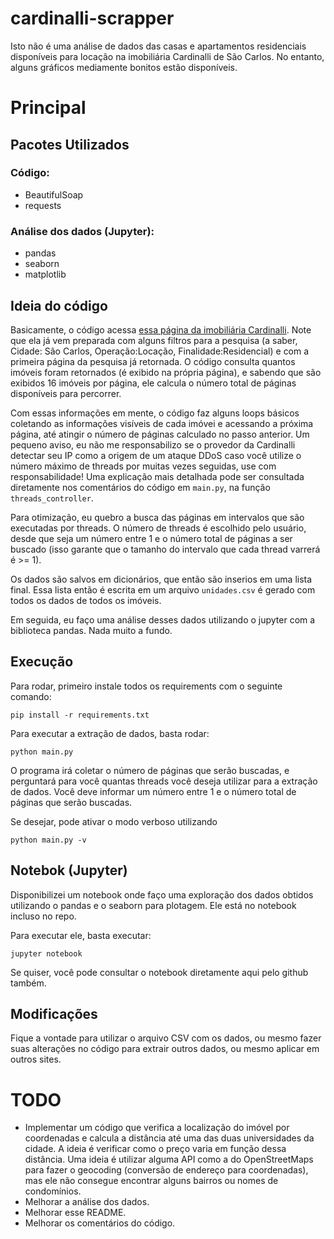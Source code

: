 # cardinalli-scrapper
Isto não é uma análise de dados das casas e apartamentos residenciais disponíveis para locação na imobiliária Cardinalli de São Carlos. No entanto, alguns gráficos mediamente bonitos estão disponíveis.

# Principal

## Pacotes Utilizados

### Código:
- BeautifulSoap
- requests

### Análise dos dados (Jupyter):
- pandas
- seaborn
- matplotlib

## Ideia do código

Basicamente, o código acessa [essa página da imobiliária Cardinalli](https://www.cardinali.com.br/pesquisa-de-imoveis/?locacao_venda=L&id_cidade%5B%5D=190&finalidade=residencial&dormitorio=0&garagem=0&vmi=&vma=). Note que ela já vem preparada com alguns filtros para a pesquisa (a saber, Cidade: São Carlos, Operação:Locação, Finalidade:Residencial) e com a primeira página da pesquisa já retornada. O código consulta quantos imóveis foram retornados (é exibido na própria página), e sabendo que são exibidos 16 imóveis por página, ele calcula o número total de páginas disponíveis para percorrer.

Com essas informações em mente, o código faz alguns loops básicos coletando as informações visíveis de cada imóvei e acessando a próxima página, até atingir o número de páginas calculado no passo anterior. Um pequeno aviso, eu não me responsabilizo se o provedor da Cardinalli detectar seu IP como a origem de um ataque DDoS caso você utilize o número máximo de threads por muitas vezes seguidas, use com responsabilidade! Uma explicação mais detalhada pode ser consultada diretamente nos comentários do código em `main.py`, na função `threads_controller`.

Para otimização, eu quebro a busca das páginas em intervalos que são executadas por threads. O número de threads é escolhido pelo usuário, desde que seja um número entre 1 e o número total de páginas a ser buscado (isso garante que o tamanho do intervalo que cada thread varrerá é >= 1).

Os dados são salvos em dicionários, que então são inserios em uma lista final. Essa lista então é escrita em um arquivo `unidades.csv` é gerado com todos os dados de todos os imóveis.

Em seguida, eu faço uma análise desses dados utilizando o jupyter com a biblioteca pandas. Nada muito a fundo.

## Execução

Para rodar, primeiro instale todos os requirements com o seguinte comando:

`pip install -r requirements.txt`

Para executar a extração de dados, basta rodar:

`python main.py`

O programa irá coletar o número de páginas que serão buscadas, e perguntará para você quantas threads você deseja utilizar para a extração de dados.
Você deve informar um número entre 1 e o número total de páginas que serão buscadas.

Se desejar, pode ativar o modo verboso utilizando

`python main.py -v`

## Notebok (Jupyter)

Disponibilizei um notebook onde faço uma exploração dos dados obtidos utilizando o pandas e o seaborn para plotagem. Ele está no notebook incluso no repo.

Para executar ele, basta executar:

`jupyter notebook`

Se quiser, você pode consultar o notebook diretamente aqui pelo github também.

## Modificações

Fique a vontade para utilizar o arquivo CSV com os dados, ou mesmo fazer suas alterações no código para extrair outros dados, ou mesmo aplicar em outros sites.

# TODO

- Implementar um código que verifica a localização do imóvel por coordenadas e calcula a distância até uma das duas universidades da cidade. A ideia é verificar como o preço varia em função dessa distância. Uma ideia é utilizar alguma API como a do OpenStreetMaps para fazer o geocoding (conversão de endereço para coordenadas), mas ele não consegue encontrar alguns bairros ou nomes de condomínios.
- Melhorar a análise dos dados.
- Melhorar esse README.
- Melhorar os comentários do código.